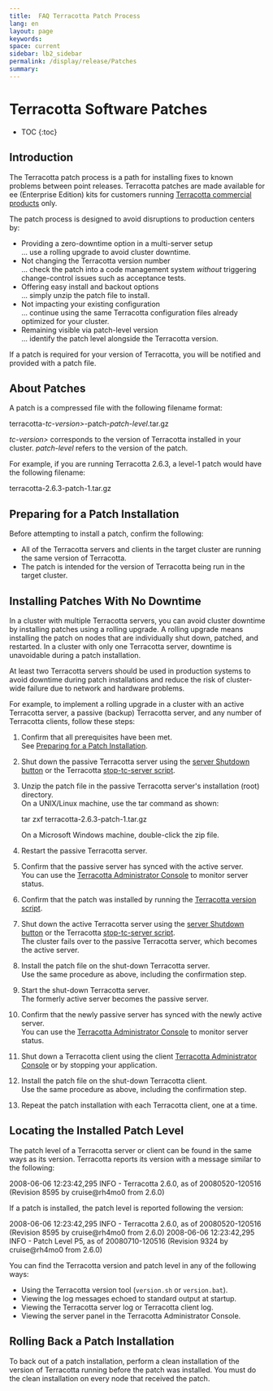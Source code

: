 ```yaml
---
title:  FAQ Terracotta Patch Process
lang: en
layout: page
keywords:
space: current
sidebar: lb2_sidebar
permalink: /display/release/Patches
summary:
---
```


Terracotta Software Patches
===========================

* TOC
{:toc}

Introduction
------------

The Terracotta patch process is a path for installing fixes to known problems between point releases. Terracotta patches are made available for ee (Enterprise Edition) kits for customers running [Terracotta commercial products](http://www.terracotta.org/products) only.

The patch process is designed to avoid disruptions to production centers by:

*   Providing a zero-downtime option in a multi-server setup  
    ... use a rolling upgrade to avoid cluster downtime.
*   Not changing the Terracotta version number  
    ... check the patch into a code management system _without_ triggering change-control issues such as acceptance tests.
*   Offering easy install and backout options  
    ... simply unzip the patch file to install.
*   Not impacting your existing configuration  
    ... continue using the same Terracotta configuration files already optimized for your cluster.
*   Remaining visible via patch-level version  
    ... identify the patch level alongside the Terracotta version.

If a patch is required for your version of Terracotta, you will be notified and provided with a patch file.

About Patches
-------------

A patch is a compressed file with the following filename format:

terracotta-<i>tc-version></i>-patch-<i>patch-level</i>.tar.gz 

<i>tc-version></i> corresponds to the version of Terracotta installed in your cluster. 
<i>patch-level</i> refers to the version of the patch.

For example, if you are running Terracotta 2.6.3, a level-1 patch would have the following filename:

terracotta-2.6.3-patch-1.tar.gz

Preparing for a Patch Installation
----------------------------------

Before attempting to install a patch, confirm the following:

*   All of the Terracotta servers and clients in the target cluster are running the same version of Terracotta.
*   The patch is intended for the version of Terracotta being run in the target cluster.

Installing Patches With No Downtime
-----------------------------------

In a cluster with multiple Terracotta servers, you can avoid cluster downtime by installing patches using a rolling upgrade. A rolling upgrade means installing the patch on nodes that are individually shut down, patched, and restarted. In a cluster with only one Terracotta server, downtime is unavoidable during a patch installation.

At least two Terracotta servers should be used in production systems to avoid downtime during patch installations and reduce the risk of cluster-wide failure due to network and hardware problems.

For example, to implement a rolling upgrade in a cluster with an active Terracotta server, a passive (backup) Terracotta server, and any number of Terracotta clients, follow these steps:

1.  Confirm that all prerequisites have been met.  
    See [Preparing for a Patch Installation](#Patches-prepare).
2.  Shut down the passive Terracotta server using the [server Shutdown button](http://www.terracotta.org/documentation/dev-console) or the Terracotta [stop-tc-server script](http://www.terracotta.org/documentation/tools-catalog).
3.  Unzip the patch file in the passive Terracotta server's installation (root) directory.  
    On a UNIX/Linux machine, use the tar command as shown:
    
    tar zxf terracotta-2.6.3-patch-1.tar.gz
    
    On a Microsoft Windows machine, double-click the zip file.
4.  Restart the passive Terracotta server.
5.  Confirm that the passive server has synced with the active server.  
    You can use the [Terracotta Administrator Console](http://www.terracotta.org/documentation/dev-console) to monitor server status.
6.  Confirm that the patch was installed by running the [Terracotta version script](http://www.terracotta.org/documentation/tools-catalog).
7.  Shut down the active Terracotta server using the [server Shutdown button](http://www.terracotta.org/documentation/dev-console) or the Terracotta [stop-tc-server script](http://www.terracotta.org/documentation/tools-catalog).  
    The cluster fails over to the passive Terracotta server, which becomes the active server.
8.  Install the patch file on the shut-down Terracotta server.  
    Use the same procedure as above, including the confirmation step.
9.  Start the shut-down Terracotta server.  
    The formerly active server becomes the passive server.
10.  Confirm that the newly passive server has synced with the newly active server.  
    You can use the [Terracotta Administrator Console](http://www.terracotta.org/documentation/dev-console) to monitor server status.
11.  Shut down a Terracotta client using the client [Terracotta Administrator Console](http://www.terracotta.org/documentation/dev-console) or by stopping your application.
12.  Install the patch file on the shut-down Terracotta client.  
    Use the same procedure as above, including the confirmation step.
13.  Repeat the patch installation with each Terracotta client, one at a time.

Locating the Installed Patch Level
----------------------------------

The patch level of a Terracotta server or client can be found in the same ways as its version. Terracotta reports its version with a message similar to the following:

2008-06-06 12:23:42,295 INFO - Terracotta 2.6.0, as of 20080520-120516 (Revision 8595 by cruise@rh4mo0 from 2.6.0)

If a patch is installed, the patch level is reported following the version:

2008-06-06 12:23:42,295 INFO - Terracotta 2.6.0, as of 20080520-120516 (Revision 8595 by cruise@rh4mo0 from 2.6.0)
2008-06-06 12:23:42,295 INFO - Patch Level P5, as of 20080710-120516 (Revision 9324 by cruise@rh4mo0 from 2.6.0)

You can find the Terracotta version and patch level in any of the following ways:

*   Using the Terracotta version tool (`version.sh` or `version.bat`).
*   Viewing the log messages echoed to standard output at startup.
*   Viewing the Terracotta server log or Terracotta client log.
*   Viewing the server panel in the Terracotta Administrator Console.

Rolling Back a Patch Installation
---------------------------------

To back out of a patch installation, perform a clean installation of the version of Terracotta running before the patch was installed. You must do the clean installation on every node that received the patch.


